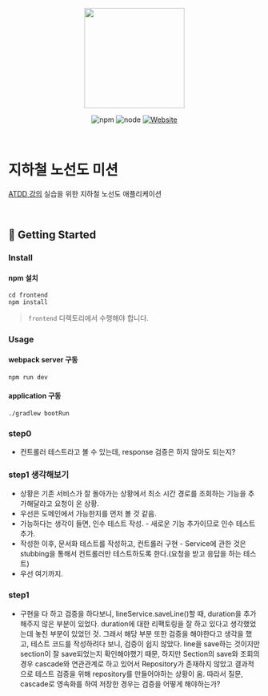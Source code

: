 <p align="center">
    <img width="200px;" src="https://raw.githubusercontent.com/woowacourse/atdd-subway-admin-frontend/master/images/main_logo.png"/>
</p>
<p align="center">
  <img alt="npm" src="https://img.shields.io/badge/npm-6.14.15-blue">
  <img alt="node" src="https://img.shields.io/badge/node-14.18.2-blue">
  <a href="https://edu.nextstep.camp/c/R89PYi5H" alt="nextstep atdd">
    <img alt="Website" src="https://img.shields.io/website?url=https%3A%2F%2Fedu.nextstep.camp%2Fc%2FR89PYi5H">
  </a>
</p>

<br>

# 지하철 노선도 미션
[ATDD 강의](https://edu.nextstep.camp/c/R89PYi5H) 실습을 위한 지하철 노선도 애플리케이션

<br>

## 🚀 Getting Started

### Install
#### npm 설치
```
cd frontend
npm install
```
> `frontend` 디렉토리에서 수행해야 합니다.

### Usage
#### webpack server 구동
```
npm run dev
```
#### application 구동
```
./gradlew bootRun
```

### step0
- 컨트롤러 테스트라고 볼 수 있는데, response 검증은 하지 않아도 되는지?

### step1 생각해보기
- 상황은 기존 서비스가 잘 돌아가는 상황에서 최소 시간 경로를 조회하는 기능을 추가해달라고 요청이 온 상황.
- 우선은 도메인에서 가능한지를 먼저 볼 것 같음.
- 가능하다는 생각이 들면, 인수 테스트 작성. - 새로운 기능 추가이므로 인수 테스트 추가.
- 작성한 이후, 문서화 테스트를 작성하고, 컨트롤러 구현 - Service에 관한 것은 stubbing을 통해서 컨트롤러만 테스트하도록 한다.(요청을 받고 응답을 하는 테스트)
- 우선 여기까지.

### step1
- 구현을 다 하고 검증을 하다보니, lineService.saveLine()할 때, duration을 추가해주지 않은 부분이 있었다. duration에 대한 리팩토링을 잘 하고 있다고 생각했었는데 놓친 부분이 있었던 것. 그래서 해당 부분 또한 검증을 해야한다고 생각을 했고, 테스트 코드를 작성하려다 보니, 검증이 쉽지 않았다. line을 save하는 것이지만 section이 잘 save되었는지 확인해야했기 때문, 하지만 Section의 save와 조회의 경우 cascade와 연관관계로 하고 있어서 Repository가 존재하지 않았고 결과적으로 테스트 검증을 위해 repository를 만들어야하는 상황이 옴. 
따라서 질문, cascade로 영속화를 하여 저장한 경우는 검증을 어떻게 해야하는가?